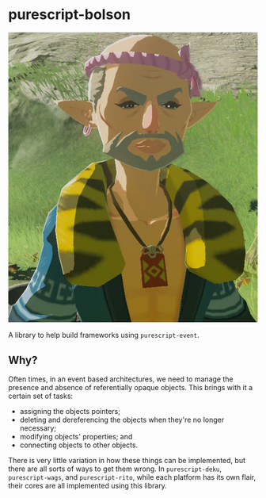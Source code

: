 # purescript-bolson

![deku](./bolson.jpeg)

A library to help build frameworks using `purescript-event`.

## Why?

Often times, in an event based architectures, we need to manage the presence and absence of referentially opaque objects. This brings with it a certain set of tasks:

- assigning the objects pointers;
- deleting and dereferencing the objects when they're no longer necessary;
- modifying objects' properties; and
- connecting objects to other objects.

There is very little variation in how these things can be implemented, but there are all sorts of ways to get them wrong. In `purescript-deku`, `purescript-wags`, and `purescript-rito`, while each platform has its own flair, their cores are all implemented using this library.